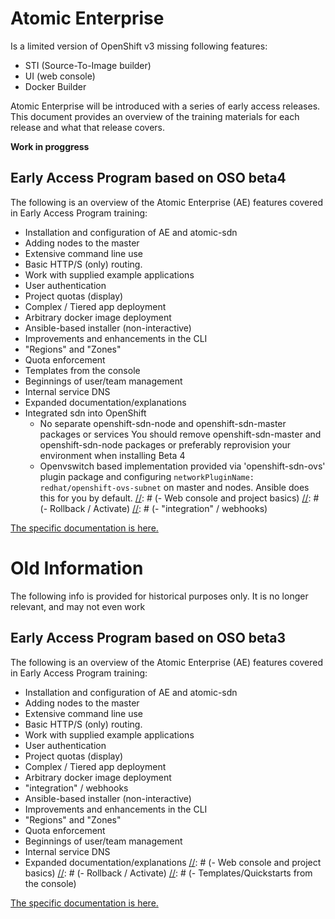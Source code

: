 # Atomic Enterprise
Is a limited version of OpenShift v3 missing following features:
- STI (Source-To-Image builder)
- UI (web console)
- Docker Builder

Atomic Enterprise will be introduced with a series of early access releases.
This document provides an overview of the training materials for each release
and what that release covers.

**Work in proggress**

[//]: # (TODO: Update this once README.md ss updated in openshift-training repo)

## Early Access Program based on OSO beta4
The following is an overview of the Atomic Enterprise (AE) features covered in
Early Access Program training:
- Installation and configuration of AE and atomic-sdn
- Adding nodes to the master
- Extensive command line use
- Basic HTTP/S (only) routing. 
- Work with supplied example applications
- User authentication
- Project quotas (display)
- Complex / Tiered app deployment
- Arbitrary docker image deployment
- Ansible-based installer (non-interactive)
- Improvements and enhancements in the CLI
- "Regions" and "Zones"
- Quota enforcement
- Templates from the console
- Beginnings of user/team management
- Internal service DNS
- Expanded documentation/explanations
- Integrated sdn into OpenShift
  - No separate openshift-sdn-node and openshift-sdn-master packages or services
    You should remove openshift-sdn-master and openshift-sdn-node packages or
    preferably reprovision your environment when installing Beta 4
  - Openvswitch based implementation provided via 'openshift-sdn-ovs' plugin
    package and configuring `networkPluginName: redhat/openshift-ovs-subnet` on
    master and nodes. Ansible does this for you by default.
[//]: # (- Web console and project basics)
[//]: # (- Rollback / Activate)
[//]: # (- "integration" / webhooks)

[The specific documentation is here.](eap-latest-setup.md)

# Old Information
The following info is provided for historical purposes only. It is no longer
relevant, and may not even work

## Early Access Program based on OSO beta3
The following is an overview of the Atomic Enterprise (AE) features covered in
Early Access Program training:
- Installation and configuration of AE and atomic-sdn
- Adding nodes to the master
- Extensive command line use
- Basic HTTP/S (only) routing. 
- Work with supplied example applications
- User authentication
- Project quotas (display)
- Complex / Tiered app deployment
- Arbitrary docker image deployment
- "integration" / webhooks
- Ansible-based installer (non-interactive)
- Improvements and enhancements in the CLI
- "Regions" and "Zones"
- Quota enforcement
- Beginnings of user/team management
- Internal service DNS
- Expanded documentation/explanations
[//]: # (- Web console and project basics)
[//]: # (- Rollback / Activate)
[//]: # (- Templates/Quickstarts from the console)

[The specific documentation is here.](eap-beta3-setup.md)

